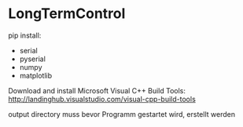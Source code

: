 # LongTermControl

pip install: 
- serial
- pyserial
- numpy
- matplotlib

Download and install Microsoft Visual C++ Build Tools: http://landinghub.visualstudio.com/visual-cpp-build-tools

output directory muss bevor Programm gestartet wird, erstellt werden